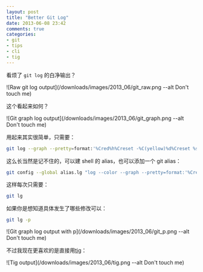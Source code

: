 ```yaml
---
layout: post
title: "Better Git Log"
date: 2013-06-08 23:42
comments: true
categories:
- git
- tips
- cli
- tig
---
```


看烦了 `git log` 的白净输出？

![Raw git log output](/downloads/images/2013_06/git_raw.png --alt Don't touch me)

这个看起来如何？

![Git graph log output](/downloads/images/2013_06/git_graph.png --alt Don't touch me)

用起来其实很简单，只需要：

``` bash
git log --graph --pretty=format:'%Cred%h%Creset -%C(yellow)%d%Creset %s %Cgreen(%cr) %C(bold blue)<%an>%Creset' --abbrev-commit
```

这么长当然是记不住的，可以建 shell 的 alias，也可以添加一个 git alias：

``` bash
git config --global alias.lg "log --color --graph --pretty=format:'%Cred%h%Creset -%C(yellow)%d%Creset %s %Cgreen(%cr) %C(bold blue)<%an>%Creset' --abbrev-commit
```

这样每次只需要：

```bash
git lg
```

如果你是想知道具体发生了哪些修改可以：

```bash
git lg -p
```

![Git graph log output with p](/downloads/images/2013_06/git_p.png --alt Don't touch me)

不过我现在更喜欢的是直接用[tig](https://github.com/jonas/tig)：

![Tig output](/downloads/images/2013_06/tig.png --alt Don't touch me)
